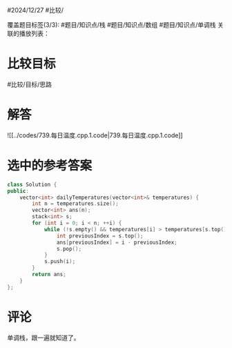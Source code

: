#2024/12/27 #比较/

覆盖题目标签(3/3):  #题目/知识点/栈 #题目/知识点/数组 #题目/知识点/单调栈 
关联的播放列表：

# 比较目标

#比较/目标/思路

# 解答

![[../codes/739.每日温度.cpp.1.code|739.每日温度.cpp.1.code]]

# 选中的参考答案

``` cpp
class Solution {
public:
    vector<int> dailyTemperatures(vector<int>& temperatures) {
        int n = temperatures.size();
        vector<int> ans(n);
        stack<int> s;
        for (int i = 0; i < n; ++i) {
            while (!s.empty() && temperatures[i] > temperatures[s.top()]) {
                int previousIndex = s.top();
                ans[previousIndex] = i - previousIndex;
                s.pop();
            }
            s.push(i);
        }
        return ans;
    }
};
```

# 评论

单调栈，跟一遍就知道了。